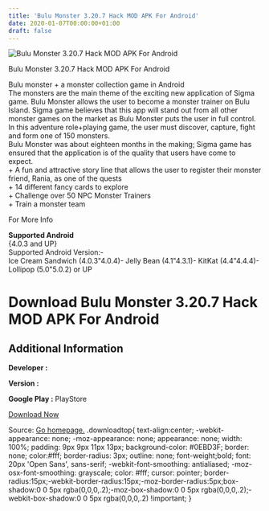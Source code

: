 ```yaml
---
title: 'Bulu Monster 3.20.7 Hack MOD APK For Android'
date: 2020-01-07T00:00:00+01:00
draft: false
---
```


![Bulu Monster 3.20.7 Hack MOD APK For Android](https://i0.wp.com/apkhome.net/wp-content/uploads/2017/05/Bulu-Monster-3.20.7.png "Bulu Monster 3.20.7 Hack MOD APK For Android")

  

Bulu Monster 3.20.7 Hack MOD APK For Android

Bulu monster + a monster collection game in Android  
The monsters are the main theme of the exciting new application of Sigma game. Bulu Monster allows the user to become a monster trainer on Bulu Island. Sigma game believes that this app will stand out from all other monster games on the market as Bulu Monster puts the user in full control. In this adventure role+playing game, the user must discover, capture, fight and form one of 150 monsters.  
Bulu Monster was about eighteen months in the making; Sigma game has ensured that the application is of the quality that users have come to expect.  
\+ A fun and attractive story line that allows the user to register their monster friend, Rania, as one of the quests  
\+ 14 different fancy cards to explore  
\+ Challenge over 50 NPC Monster Trainers  
\+ Train a monster team

For More Info

**Supported Android**  
{4.0.3 and UP}  
Supported Android Version:-  
Ice Cream Sandwich (4.0.3"4.0.4)- Jelly Bean (4.1"4.3.1)- KitKat (4.4"4.4.4)- Lollipop (5.0"5.0.2) or UP

Download Bulu Monster 3.20.7 Hack MOD APK For Android
=====================================================

Additional Information
----------------------

**Developer :**

**Version :**

**Google Play :** PlayStore

  

[Download Now](https://store4app.co/post/bulu-monster-3-20-7-hack-mod-apk-for-android_1573671957)

  
Source: [Go homepage.](https://store4app.co/post/bulu-monster-3-20-7-hack-mod-apk-for-android_1573671957) .downloadtop{ text-align:center; -webkit-appearance: none; -moz-appearance: none; appearance: none; width: 100%; padding: 9px 9px 11px 13px; background-color: #0EBD3F; border: none; color:#fff; border-radius: 3px; outline: none; font-weight;bold; font: 20px 'Open Sans', sans-serif; -webkit-font-smoothing: antialiased; -moz-osx-font-smoothing: grayscale; color: #fff; cursor: pointer; border-radius:15px;-webkit-border-radius:15px;-moz-border-radius:5px;box-shadow:0 0 5px rgba(0,0,0,.2);-moz-box-shadow:0 0 5px rgba(0,0,0,.2);-webkit-box-shadow:0 0 5px rgba(0,0,0,.2) !important; }